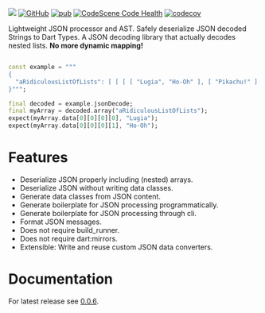 [![](https://img.shields.io/badge/Buijs-Software-blue)](https://pub.dev/publishers/buijs.dev/packages)
[![GitHub](https://img.shields.io/github/license/buijs-dev/squint?color=black)](https://github.com/buijs-dev/squint/blob/main/LICENSE)
[![pub](https://img.shields.io/pub/v/squint_json)](https://pub.dev/packages/squint_json)
[![CodeScene Code Health](https://codescene.io/projects/32221/status-badges/code-health)](https://codescene.io/projects/32221)
[![codecov](https://codecov.io/gh/buijs-dev/squint/branch/main/graph/badge.svg?token=yxUBpDvGFg)](https://codecov.io/gh/buijs-dev/squint)

Lightweight JSON processor and AST.
Safely deserialize JSON decoded Strings to Dart Types.
A JSON decoding library that actually decodes nested lists. 
**No more dynamic mapping!**

````dart

const example = """
{
  "aRidiculousListOfLists": [ [ [ [ "Lugia", "Ho-Oh" ], [ "Pikachu!" ] ] ] ]
}""";

final decoded = example.jsonDecode;
final myArray = decoded.array("aRidiculousListOfLists");
expect(myArray.data[0][0][0][0], "Lugia");
expect(myArray.data[0][0][0][1], "Ho-Oh");

````

# Features
- Deserialize JSON properly including (nested) arrays.
- Deserialize JSON without writing data classes.
- Generate data classes from JSON content.
- Generate boilerplate for JSON processing programmatically.
- Generate boilerplate for JSON processing through cli.
- Format JSON messages.
- Does not require build_runner.
- Does not require dart:mirrors.
- Extensible: Write and reuse custom JSON data converters.

# Documentation
For latest release see [0.0.6](https://buijs-dev.github.io/squint/#/).